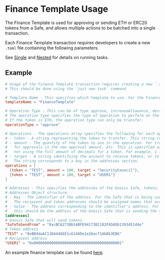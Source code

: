 # Finance Template Usage

The Finance Template is used for approving or sending ETH or ERC20 tokens from a Safe, and allows multiple actions to be batched into a single transaction.

Each Finance Template transaction requires developers to create a new `.toml` file containing the following parameters.

See [Single](../SINGLE.md) and [Nested](../NESTED.md) for details on running tasks.

## Example

```toml
# Usage of the Finance Template transaction requires creating a new `.toml` file containing the following parameters.
# This should be done using the `just new task` command

# Template Name - This specifies which template to use. For the Finance Template, the template name is FinanceTemplate.
templateName = "FinanceTemplate"

# Operation Type - This can be of type approve, increaseAllowance, decreaseAllowance, or transfer.
# The operation type specifies the type of operation to perform on the token being transferred.
# If the token is ETH, the operation type can only be transfer.
operationType = "approve"

# Operations - The operations array specifies the following for each operation:
# - token - A string representing the token to transfer. This string corresponds to the token's key in the addresses section
# - amount - The quantity of the token to use in the operation. For transfers this is the amount transferred, 
#   for approvals is the new approval amount, etc. This is specified as a human-readable value, 
#   not using the full amount of decimals for a token. For example, 1 for ETH means 1e18 wei
# - target - A string identifying the account to receive tokens, or to adjust allowance for. 
#   The string corresponds to a key in the addresses section.
operations = [
  {token = "TEST", amount = 100, target = "SecurityCouncil"},
  {token = "TEST", amount = 100, target = "USER1"}
]

# Addresses - This specifies the addresses of the Gnosis Safe, tokens, and recipients relevant to this task.
# Addresses Object structure:
# - Key - The identifier of the address. For the Safe that is being used to send tokens, this key is SafeToSendFrom.
#   The recipient and token addresses should be assigned names that accurately identify each recipient or token.
# - Value - The address corresponding to the identifier's address. For the SafeToSendFrom key,
#   this should be the address of the Gnosis Safe that is sending the tokens.
[addresses]
# Gnosis Safe that will send tokens
"SafeToSendFrom" = "0xcBC62730b54BFE94173B1182FA56Db1393451d4e"
# Token address
"TEST" = "0xBB4daAC11B4446EE1c6146De1e26ecf1Ab8b3EB6"
# Recipient address
"USER1" = "0x0000000000000000000000000000000000000001"
```

An example finance template can be found [here](../template/FinanceTemplate.sol).
